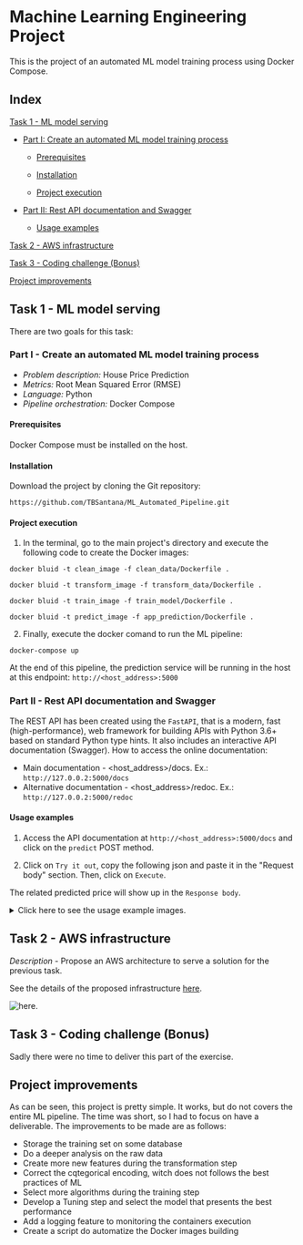 # Machine Learning Engineering Project

This is the project of an automated ML model training process using Docker Compose.

## Index

 [Task 1 - ML model serving](#task-1---ml-model-serving) 

  * [Part I: Create an automated ML model training process](#part-i---create-an-automated-ml-model-training-process)

    * [Prerequisites](#prerequisites)

    * [Installation](#installation)

    * [Project execution](#project-execution)

  * [Part II: Rest API documentation and Swagger](#part-ii---rest-api-documentation-and-swagger)

    * [Usage examples](#usage-examples)

[Task 2 - AWS infrastructure](#task-2---aws-infrastructure)

[Task 3 - Coding challenge (Bonus)](#task-3---coding-challenge-bonus)

[Project improvements](#project-improvements)



## Task 1 - ML model serving
There are two goals for this task:

### Part I - Create an automated ML model training process
+ *Problem description:* House Price Prediction
+ *Metrics:* Root Mean Squared Error (RMSE)
+ *Language:* Python
+ *Pipeline orchestration:* Docker Compose

#### Prerequisites
Docker Compose must be installed on the host.

#### Installation
Download the project by cloning the Git repository: 

```https://github.com/TBSantana/ML_Automated_Pipeline.git```

#### Project execution
1. In the terminal, go to the main project's directory and execute the following code to create the Docker images:

```docker bluid -t clean_image -f clean_data/Dockerfile .```

```docker bluid -t transform_image -f transform_data/Dockerfile .```

```docker bluid -t train_image -f train_model/Dockerfile .```

```docker bluid -t predict_image -f app_prediction/Dockerfile .```

2. Finally, execute the docker comand to run the ML pipeline:

```docker-compose up```

At the end of this pipeline, the prediction service will be running in the host at this endpoint: ```http://<host_address>:5000```


### Part II - Rest API documentation and Swagger
The REST API has been created using the ```FastAPI```, that is a modern, fast (high-performance), web framework for building APIs with Python 3.6+ based on standard Python type hints. 
It also includes an interactive API documentation (Swagger). 
How to access the online documentation:
+ Main documentation - <host_address>/docs. Ex.: ```http://127.0.0.2:5000/docs```
+ Alternative documentation - <host_address>/redoc. Ex.: ```http://127.0.0.2:5000/redoc```

#### Usage examples
1. Access the API documentation at ```http://<host_address>:5000/docs``` and click on the ```predict``` POST method.

2.  Click on ```Try it out```, copy the following json and paste it in the "Request body" section. Then, click on ```Execute```.

The related predicted price will show up in the ```Response body```.

<details><summary>Click here to see the usage example images.</summary>
<p>

![prediction](/images/usage_examples1.png)

```
{
  "suburb": "Elsternwick",        # The suburb where the house is located
  "rooms": 4,                     # The number of rooms
  "typeH": "h",                   # The type of the house
  "postcode": "3185.0",           # The postal code of the house
  "address": "15 Murray St",      # The address of the house
  "buildingArea": 204.0           # The size of the house
}
```

![try it out](/images/usage_examples2.png)

![execute](/images/usage_examples4.png)

![response](/images/usage_examples3.png)

</p>
</details>

## Task 2 - AWS infrastructure
*Description* - Propose an AWS architecture to serve a solution for the previous task.

See the details of the proposed infrastructure [here](https://github.com/TBSantana/ML_Automated_Pipeline/blob/master/aws_infrastructure/Task%202%20-%20AWS%20Infrastructure%20for%20ML%20project.md).

![here](/aws_infrastructure/images/AWS%20Infra.png). 

## Task 3 - Coding challenge (Bonus)
Sadly there were no time to deliver this part of the exercise.

## Project improvements
As can be seen, this project is pretty simple. It works, but do not covers the entire ML pipeline. The time was short, so I had to focus on have a deliverable. The improvements to be made are as follows:
+ Storage the training set on some database
+ Do a deeper analysis on the raw data
+ Create more new features during the transformation step
+ Correct the cqtegorical encoding, witch does not follows the best practices of ML
+ Select more algorithms during the training step
+ Develop a Tuning step and select the model that presents the best performance
+ Add a logging feature to monitoring the containers execution
+ Create a script do automatize the Docker images building

